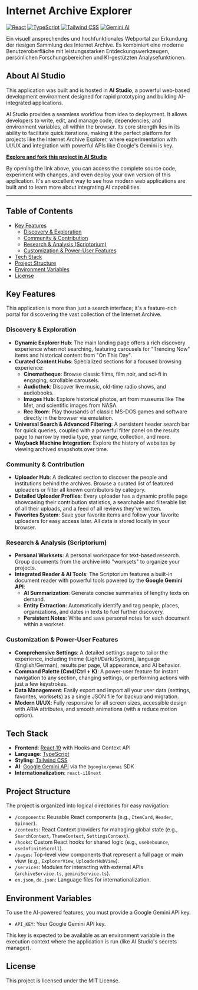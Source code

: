 # Internet Archive Explorer

[![React](https://img.shields.io/badge/React-19-blue?logo=react)](https://react.dev/) [![TypeScript](https://img.shields.io/badge/TypeScript-5.x-blue?logo=typescript)](https://www.typescriptlang.org/) [![Tailwind CSS](https://img.shields.io/badge/Tailwind_CSS-3.x-blue?logo=tailwindcss)](https://tailwindcss.com/) [![Gemini AI](https://img.shields.io/badge/AI-Gemini-blue?logo=google)](https://ai.google.dev/)

Ein visuell ansprechendes und hochfunktionales Webportal zur Erkundung der riesigen Sammlung des Internet Archive. Es kombiniert eine moderne Benutzeroberfläche mit leistungsstarken Entdeckungswerkzeugen, persönlichen Forschungsbereichen und KI-gestützten Analysefunktionen.

## About AI Studio

This application was built and is hosted in **AI Studio**, a powerful web-based development environment designed for rapid prototyping and building AI-integrated applications.

AI Studio provides a seamless workflow from idea to deployment. It allows developers to write, edit, and manage code, dependencies, and environment variables, all within the browser. Its core strength lies in its ability to facilitate quick iterations, making it the perfect platform for projects like the Internet Archive Explorer, where experimentation with UI/UX and integration with powerful APIs like Google's Gemini is key.

**[Explore and fork this project in AI Studio](https://ai.studio/apps/drive/1GWHcbnmh7qZKnqj_rXUyrQYBzkoCJ4E-)**

By opening the link above, you can access the complete source code, experiment with changes, and even deploy your own version of this application. It's an excellent way to see how modern web applications are built and to learn more about integrating AI capabilities.

---
## Table of Contents
- [Key Features](#key-features)
  - [Discovery & Exploration](#discovery--exploration)
  - [Community & Contribution](#community--contribution)
  - [Research & Analysis (Scriptorium)](#research--analysis-scriptorium)
  - [Customization & Power-User Features](#customization--power-user-features)
- [Tech Stack](#tech-stack)
- [Project Structure](#project-structure)
- [Environment Variables](#environment-variables)
- [License](#license)


## Key Features

This application is more than just a search interface; it's a feature-rich portal for discovering the vast collection of the Internet Archive.

### Discovery & Exploration
-   **Dynamic Explorer Hub**: The main landing page offers a rich discovery experience when not searching, featuring carousels for "Trending Now" items and historical content from "On This Day".
-   **Curated Content Hubs**: Specialized sections for a focused browsing experience:
    -   **Cinematheque**: Browse classic films, film noir, and sci-fi in engaging, scrollable carousels.
    -   **Audiothek**: Discover live music, old-time radio shows, and audiobooks.
    -   **Images Hub**: Explore historical photos, art from museums like The Met, and scientific images from NASA.
    -   **Rec Room**: Play thousands of classic MS-DOS games and software directly in the browser via emulation.
-   **Universal Search & Advanced Filtering**: A persistent header search bar for quick queries, coupled with a powerful filter panel on the results page to narrow by media type, year range, collection, and more.
-   **Wayback Machine Integration**: Explore the history of websites by viewing archived snapshots over time.

### Community & Contribution
-   **Uploader Hub**: A dedicated section to discover the people and institutions behind the archives. Browse a curated list of featured uploaders or filter all known contributors by category.
-   **Detailed Uploader Profiles**: Every uploader has a dynamic profile page showcasing their contribution statistics, a searchable and filterable list of all their uploads, and a feed of all reviews they've written.
-   **Favorites System**: Save your favorite items and follow your favorite uploaders for easy access later. All data is stored locally in your browser.

### Research & Analysis (Scriptorium)
-   **Personal Worksets**: A personal workspace for text-based research. Group documents from the archive into "worksets" to organize your projects.
-   **Integrated Reader & AI Tools**: The Scriptorium features a built-in document reader with powerful tools powered by the **Google Gemini API**:
    -   **AI Summarization**: Generate concise summaries of lengthy texts on demand.
    -   **Entity Extraction**: Automatically identify and tag people, places, organizations, and dates in texts to fuel further discovery.
    -   **Persistent Notes**: Write and save personal notes for each document within a workset.

### Customization & Power-User Features
-   **Comprehensive Settings**: A detailed settings page to tailor the experience, including theme (Light/Dark/System), language (English/German), results per page, UI appearance, and AI behavior.
-   **Command Palette (Cmd/Ctrl + K)**: A power-user feature for instant navigation to any section, changing settings, or performing actions with just a few keystrokes.
-   **Data Management**: Easily export and import all your user data (settings, favorites, worksets) as a single JSON file for backup and migration.
-   **Modern UI/UX**: Fully responsive for all screen sizes, accessible design with ARIA attributes, and smooth animations (with a reduce motion option).


## Tech Stack

-   **Frontend**: [React 19](https://react.dev/) with Hooks and Context API
-   **Language**: [TypeScript](https://www.typescriptlang.org/)
-   **Styling**: [Tailwind CSS](https://tailwindcss.com/)
-   **AI**: [Google Gemini API](https://ai.google.dev/) via the `@google/genai` SDK
-   **Internationalization**: `react-i18next`

## Project Structure

The project is organized into logical directories for easy navigation:

-   `/components`: Reusable React components (e.g., `ItemCard`, `Header`, `Spinner`).
-   `/contexts`: React Context providers for managing global state (e.g., `SearchContext`, `ThemeContext`, `SettingsContext`).
-   `/hooks`: Custom React hooks for shared logic (e.g., `useDebounce`, `useInfiniteScroll`).
-   `/pages`: Top-level view components that represent a full page or main view (e.g., `ExplorerView`, `UploaderHubView`).
-   `/services`: Modules for interacting with external APIs (`archiveService.ts`, `geminiService.ts`).
-   `en.json`, `de.json`: Language files for internationalization.

## Environment Variables

To use the AI-powered features, you must provide a Google Gemini API key.

-   `API_KEY`: Your Google Gemini API key.

This key is expected to be available as an environment variable in the execution context where the application is run (like AI Studio's secrets manager).

## License

This project is licensed under the MIT License.
